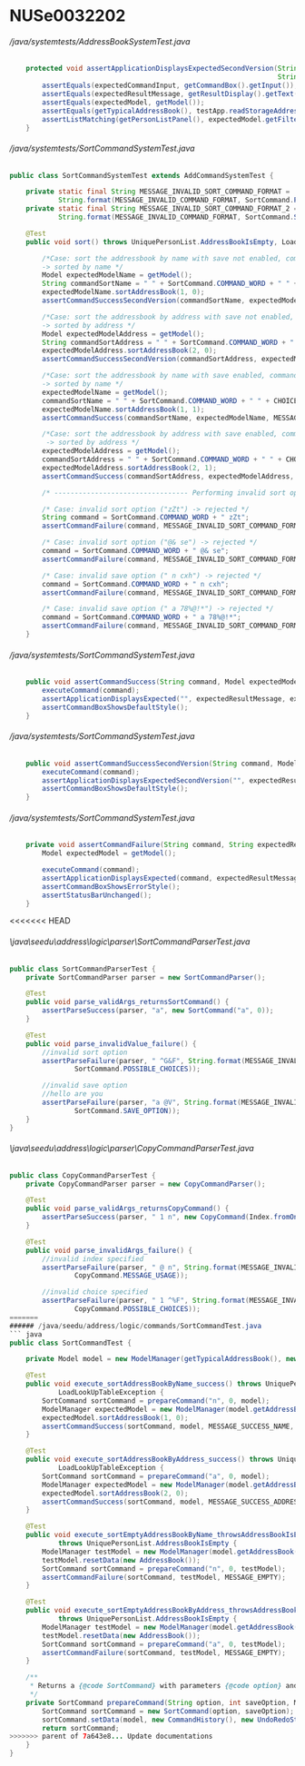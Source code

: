 # NUSe0032202
###### /java/systemtests/AddressBookSystemTest.java
``` java
    protected void assertApplicationDisplaysExpectedSecondVersion(String expectedCommandInput,
                                                                  String expectedResultMessage, Model expectedModel) {
        assertEquals(expectedCommandInput, getCommandBox().getInput());
        assertEquals(expectedResultMessage, getResultDisplay().getText());
        assertEquals(expectedModel, getModel());
        assertEquals(getTypicalAddressBook(), testApp.readStorageAddressBook());
        assertListMatching(getPersonListPanel(), expectedModel.getFilteredPersonList());
    }
```
###### /java/systemtests/SortCommandSystemTest.java
``` java
public class SortCommandSystemTest extends AddCommandSystemTest {

    private static final String MESSAGE_INVALID_SORT_COMMAND_FORMAT =
            String.format(MESSAGE_INVALID_COMMAND_FORMAT, SortCommand.POSSIBLE_CHOICES);
    private static final String MESSAGE_INVALID_SORT_COMMAND_FORMAT_2 =
            String.format(MESSAGE_INVALID_COMMAND_FORMAT, SortCommand.SAVE_OPTION);

    @Test
    public void sort() throws UniquePersonList.AddressBookIsEmpty, LoadLookUpTableException {

        /*Case: sort the addressbook by name with save not enabled, command with leading and trailing spaces
        -> sorted by name */
        Model expectedModelName = getModel();
        String commandSortName = " " + SortCommand.COMMAND_WORD + " " + CHOICE_NAME;
        expectedModelName.sortAddressBook(1, 0);
        assertCommandSuccessSecondVersion(commandSortName, expectedModelName, MESSAGE_SUCCESS_NAME);

        /*Case: sort the addressbook by address with save not enabled, command with leading and trailing spaces
        -> sorted by address */
        Model expectedModelAddress = getModel();
        String commandSortAddress = " " + SortCommand.COMMAND_WORD + " " + CHOICE_ADDRESS;
        expectedModelAddress.sortAddressBook(2, 0);
        assertCommandSuccessSecondVersion(commandSortAddress, expectedModelAddress, MESSAGE_SUCCESS_ADDRESS);

        /*Case: sort the addressbook by name with save enabled, command with leading and trailing spaces
        -> sorted by name */
        expectedModelName = getModel();
        commandSortName = " " + SortCommand.COMMAND_WORD + " " + CHOICE_NAME + " " + SortCommandParser.SAVE;
        expectedModelName.sortAddressBook(1, 1);
        assertCommandSuccess(commandSortName, expectedModelName, MESSAGE_SUCCESS_NAME);

        /*Case: sort the addressbook by address with save enabled, command with leading and trailing spaces
         -> sorted by address */
        expectedModelAddress = getModel();
        commandSortAddress = " " + SortCommand.COMMAND_WORD + " " + CHOICE_ADDRESS + " " + SortCommandParser.SAVE;
        expectedModelAddress.sortAddressBook(2, 1);
        assertCommandSuccess(commandSortAddress, expectedModelAddress, MESSAGE_SUCCESS_ADDRESS);

        /* --------------------------------- Performing invalid sort operation ------------------------------------ */

        /* Case: invalid sort option ("zZt") -> rejected */
        String command = SortCommand.COMMAND_WORD + " zZt";
        assertCommandFailure(command, MESSAGE_INVALID_SORT_COMMAND_FORMAT);

        /* Case: invalid sort option ("@& se") -> rejected */
        command = SortCommand.COMMAND_WORD + " @& se";
        assertCommandFailure(command, MESSAGE_INVALID_SORT_COMMAND_FORMAT);

        /* Case: invalid save option (" n cxh") -> rejected */
        command = SortCommand.COMMAND_WORD + " n cxh";
        assertCommandFailure(command, MESSAGE_INVALID_SORT_COMMAND_FORMAT_2);

        /* Case: invalid save option (" a 78%@!*") -> rejected */
        command = SortCommand.COMMAND_WORD + " a 78%@!*";
        assertCommandFailure(command, MESSAGE_INVALID_SORT_COMMAND_FORMAT_2);
    }
```
###### /java/systemtests/SortCommandSystemTest.java
``` java
    public void assertCommandSuccess(String command, Model expectedModel, String expectedResultMessage) {
        executeCommand(command);
        assertApplicationDisplaysExpected("", expectedResultMessage, expectedModel);
        assertCommandBoxShowsDefaultStyle();
    }
```
###### /java/systemtests/SortCommandSystemTest.java
``` java
    public void assertCommandSuccessSecondVersion(String command, Model expectedModel, String expectedResultMessage) {
        executeCommand(command);
        assertApplicationDisplaysExpectedSecondVersion("", expectedResultMessage, expectedModel);
        assertCommandBoxShowsDefaultStyle();
    }
```
###### /java/systemtests/SortCommandSystemTest.java
``` java
    private void assertCommandFailure(String command, String expectedResultMessage) {
        Model expectedModel = getModel();

        executeCommand(command);
        assertApplicationDisplaysExpected(command, expectedResultMessage, expectedModel);
        assertCommandBoxShowsErrorStyle();
        assertStatusBarUnchanged();
    }
```
<<<<<<< HEAD
###### \java\seedu\address\logic\parser\SortCommandParserTest.java
``` java
public class SortCommandParserTest {
    private SortCommandParser parser = new SortCommandParser();

    @Test
    public void parse_validArgs_returnsSortCommand() {
        assertParseSuccess(parser, "a", new SortCommand("a", 0));
    }

    @Test
    public void parse_invalidValue_failure() {
        //invalid sort option
        assertParseFailure(parser, " ^G&F", String.format(MESSAGE_INVALID_COMMAND_FORMAT,
                SortCommand.POSSIBLE_CHOICES));

        //invalid save option
        //hello are you 
        assertParseFailure(parser, "a @V", String.format(MESSAGE_INVALID_COMMAND_FORMAT,
                SortCommand.SAVE_OPTION));
    }
}
```
###### \java\seedu\address\logic\parser\CopyCommandParserTest.java
``` java
public class CopyCommandParserTest {
    private CopyCommandParser parser = new CopyCommandParser();

    @Test
    public void parse_validArgs_returnsCopyCommand() {
        assertParseSuccess(parser, " 1 n", new CopyCommand(Index.fromOneBased(1), "n"));
    }

    @Test
    public void parse_invalidArgs_failure() {
        //invalid index specified
        assertParseFailure(parser, " @ n", String.format(MESSAGE_INVALID_COMMAND_FORMAT,
                CopyCommand.MESSAGE_USAGE));

        //invalid choice specified
        assertParseFailure(parser, " 1 ^%F", String.format(MESSAGE_INVALID_COMMAND_FORMAT,
                CopyCommand.POSSIBLE_CHOICES));
=======
###### /java/seedu/address/logic/commands/SortCommandTest.java
``` java
public class SortCommandTest {

    private Model model = new ModelManager(getTypicalAddressBook(), new UserPrefs());

    @Test
    public void execute_sortAddressBookByName_success() throws UniquePersonList.AddressBookIsEmpty,
            LoadLookUpTableException {
        SortCommand sortCommand = prepareCommand("n", 0, model);
        ModelManager expectedModel = new ModelManager(model.getAddressBook(), new UserPrefs());
        expectedModel.sortAddressBook(1, 0);
        assertCommandSuccess(sortCommand, model, MESSAGE_SUCCESS_NAME, expectedModel);
    }

    @Test
    public void execute_sortAddressBookByAddress_success() throws UniquePersonList.AddressBookIsEmpty,
            LoadLookUpTableException {
        SortCommand sortCommand = prepareCommand("a", 0, model);
        ModelManager expectedModel = new ModelManager(model.getAddressBook(), new UserPrefs());
        expectedModel.sortAddressBook(2, 0);
        assertCommandSuccess(sortCommand, model, MESSAGE_SUCCESS_ADDRESS, expectedModel);
    }

    @Test
    public void execute_sortEmptyAddressBookByName_throwsAddressBookIsEmptyException()
            throws UniquePersonList.AddressBookIsEmpty {
        ModelManager testModel = new ModelManager(model.getAddressBook(), new UserPrefs());
        testModel.resetData(new AddressBook());
        SortCommand sortCommand = prepareCommand("n", 0, testModel);
        assertCommandFailure(sortCommand, testModel, MESSAGE_EMPTY);
    }

    @Test
    public void execute_sortEmptyAddressBookByAddress_throwsAddressBookIsEmptyException()
            throws UniquePersonList.AddressBookIsEmpty {
        ModelManager testModel = new ModelManager(model.getAddressBook(), new UserPrefs());
        testModel.resetData(new AddressBook());
        SortCommand sortCommand = prepareCommand("a", 0, testModel);
        assertCommandFailure(sortCommand, testModel, MESSAGE_EMPTY);
    }

    /**
     * Returns a {@code SortCommand} with parameters {@code option} and {@code saveOption}.
     */
    private SortCommand prepareCommand(String option, int saveOption, Model model) {
        SortCommand sortCommand = new SortCommand(option, saveOption);
        sortCommand.setData(model, new CommandHistory(), new UndoRedoStack());
        return sortCommand;
>>>>>>> parent of 7a643e8... Update documentations
    }
}
```
